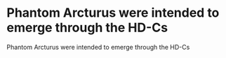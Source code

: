 # Phantom Arcturus were intended to emerge through the HD-Cs

Phantom Arcturus were intended to emerge through the HD-Cs